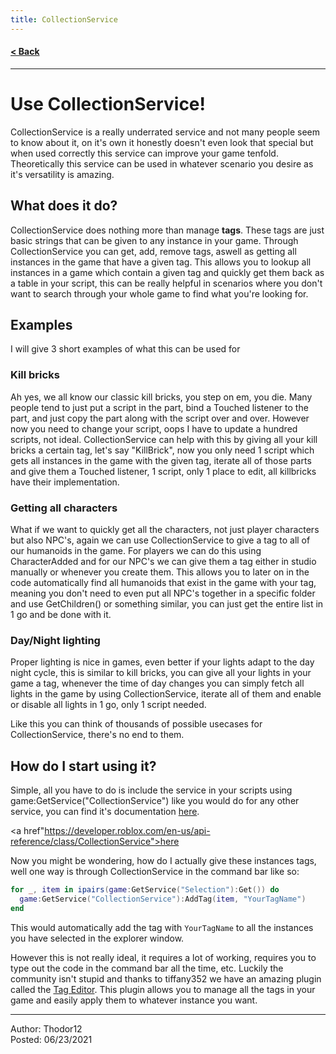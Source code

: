 ```yaml
---
title: CollectionService
---
```


#### [< Back](/)

---

# Use CollectionService!
CollectionService is a really underrated service and not many people seem to know about it, on it's own it honestly doesn't even look that special but when used correctly this service can improve your game tenfold. Theoretically this service can be used in whatever scenario you desire as it's versatility is amazing.

## What does it do?
CollectionService does nothing more than manage **tags**. These tags are just basic strings that can be given to any instance in your game. Through CollectionService you can get, add, remove tags, aswell as getting all instances in the game that have a given tag. This allows you to lookup all instances in a game which contain a given tag and quickly get them back as a table in your script, this can be really helpful in scenarios where you don't want to search through your whole game to find what you're looking for.

## Examples
I will give 3 short examples of what this can be used for

### Kill bricks
Ah yes, we all know our classic kill bricks, you step on em, you die. Many people tend to just put a script in the part, bind a Touched listener to the part, and just copy the part along with the script over and over. However now you need to change your script, oops I have to update a hundred scripts, not ideal. CollectionService can help with this by giving all your kill bricks a certain tag, let's say "KillBrick", now you only need 1 script which gets all instances in the game with the given tag, iterate all of those parts and give them a Touched listener, 1 script, only 1 place to edit, all killbricks have their implementation.

### Getting all characters
What if we want to quickly get all the characters, not just player characters but also NPC's, again we can use CollectionService to give a tag to all of our humanoids in the game. For players we can do this using CharacterAdded and for our NPC's we can give them a tag either in studio manually or whenever you create them. This allows you to later on in the code automatically find all humanoids that exist in the game with your tag, meaning you don't need to even put all NPC's together in a specific folder and use GetChildren() or something similar, you can just get the entire list in 1 go and be done with it.

### Day/Night lighting
Proper lighting is nice in games, even better if your lights adapt to the day night cycle, this is similar to kill bricks, you can give all your lights in your game a tag, whenever the time of day changes you can simply fetch all lights in the game by using CollectionService, iterate all of them and enable or disable all lights in 1 go, only 1 script needed.

Like this you can think of thousands of possible usecases for CollectionService, there's no end to them.

## How do I start using it?
Simple, all you have to do is include the service in your scripts using game:GetService("CollectionService") like you would do for any other service, you can find it's documentation [here](https://developer.roblox.com/en-us/api-reference/class/CollectionService).  

<a href"https://developer.roblox.com/en-us/api-reference/class/CollectionService">here</a>

Now you might be wondering, how do I actually give these instances tags, well one way is through CollectionService in the command bar like so:
```lua
for _, item in ipairs(game:GetService("Selection"):Get()) do 
  game:GetService("CollectionService"):AddTag(item, "YourTagName")
end
```
This would automatically add the tag with `YourTagName` to all the instances you have selected in the explorer window.

However this is not really ideal, it requires a lot of working, requires you to type out the code in the command bar all the time, etc.
Luckily the community isn't stupid and thanks to tiffany352 we have an amazing plugin called the [Tag Editor](https://devforum.roblox.com/t/tag-editor-plugin/101465).
This plugin allows you to manage all the tags in your game and easily apply them to whatever instance you want.

---

Author: Thodor12  
Posted: 06/23/2021
